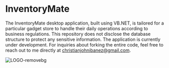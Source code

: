 # InventoryMate

The InventoryMate desktop application, built using VB.NET, is tailored for a particular gadget store to handle their daily operations according to business regulations. This repository does not disclose the database structure to protect any sensitive information. 
The application is currently under development. For inquiries about forking the entire code, feel free to reach out to me directly at christianjohnibanez@gmail.com.



![LOGO-removebg](https://github.com/siji1007/InventoryMate/assets/109792510/546d7a8d-fff3-48f3-9ff1-9cb006db7cbf)
